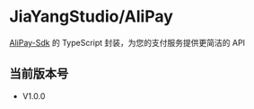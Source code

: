 # JiaYangStudio/AliPay

[AliPay-Sdk](https://github.com/alipay/alipay-sdk-nodejs-all) 的 TypeScript 封装，为您的支付服务提供更简洁的 API

## 当前版本号

* V1.0.0
